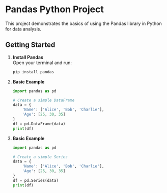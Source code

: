 # Pandas Python Project

This project demonstrates the basics of using the Pandas library in Python for data analysis.

## Getting Started

1. **Install Pandas**  
   Open your terminal and run:
   ```sh
   pip install pandas
   ```

2. **Basic Example**

   ```python
   import pandas as pd

   # Create a simple DataFrame
   data = {
       'Name': ['Alice', 'Bob', 'Charlie'],
       'Age': [25, 30, 35]
   }
   df = pd.DataFrame(data)
   print(df)
2. **Basic Example**

   ```python
   import pandas as pd

   # Create a simple Series
   data = {
       'Name': ['Alice', 'Bob', 'Charlie'],
       'Age': [25, 30, 35]
   }
   df = pd.Series(data)
   print(df)
